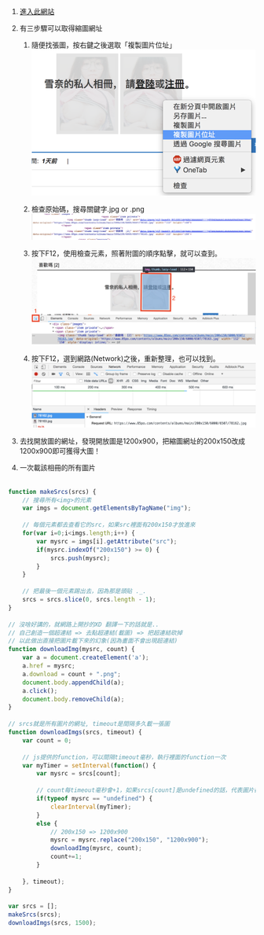 1. [進入此網站](https://www.85po.com/albums/6507/xi-huan-ma5/)

2. 有三步驟可以取得縮圖網址
	1. 隨便找張圖，按右鍵之後選取「複製圖片位址」
	![method1](./imgs/method1.png)

	2. 檢查原始碼，搜尋關鍵字.jpg or .png
	![method2](./imgs/method2.png)
	
	3. 按下F12，使用檢查元素，照著附圖的順序點擊，就可以查到。
	![method3](./imgs/method3.png)
	
	4. 按下F12，選到網路(Network)之後，重新整理，也可以找到。
	![method4](./imgs/method4.png)

3. 去找開放圖的網址，發現開放圖是1200x900，把縮圖網址的200x150改成1200x900即可獲得大圖！

4. 一次載該相冊的所有圖片
```javascript

function makeSrcs(srcs) {
	// 搜尋所有<img>的元素
	var imgs = document.getElementsByTagName("img");

	// 每個元素都去查看它的src，如果src裡面有200x150才放進來
	for(var i=0;i<imgs.length;i++) {
		var mysrc = imgs[i].getAttribute("src");
		if(mysrc.indexOf("200x150") >= 0) {
			srcs.push(mysrc);
		}
	}

	// 把最後一個元素踢出去，因為那是頭貼 ._.
	srcs = srcs.slice(0, srcs.length - 1);
}

// 沒啥好講的，就網路上開抄的XD 翻譯一下的話就是..
// 自己創造一個超連結 => 去點超連結(載圖) => 把超連結砍掉
// 以此做出直接把圖片載下來的幻象(因為畫面不會出現超連結)
function downloadImg(mysrc, count) {
	var a = document.createElement('a');
	a.href = mysrc;
	a.download = count + ".png";
	document.body.appendChild(a);
	a.click();
	document.body.removeChild(a);
}

// srcs就是所有圖片的網址, timeout是間隔多久載一張圖
function downloadImgs(srcs, timeout) {
	var count = 0;

	// js提供的function，可以間隔timeout毫秒，執行裡面的function一次
	var myTimer = setInterval(function() { 
		var mysrc = srcs[count];

		// count每timeout毫秒會+1，如果srcs[count]是undefined的話，代表圖片都載完了
		if(typeof mysrc == "undefined") {
			clearInterval(myTimer);
		}
		else {
			// 200x150 => 1200x900
			mysrc = mysrc.replace("200x150", "1200x900");
			downloadImg(mysrc, count);
			count+=1;
		}

	}, timeout);
}

var srcs = [];
makeSrcs(srcs);
downloadImgs(srcs, 1500);

```

